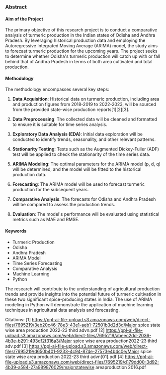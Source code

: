 ### Abstract

#### Aim of the Project
The primary objective of this research project is to conduct a comparative analysis of turmeric production in the Indian states of Odisha and Andhra Pradesh. By leveraging historical production data and employing the Autoregressive Integrated Moving Average (ARIMA) model, the study aims to forecast turmeric production for the upcoming years. The project seeks to determine whether Odisha's turmeric production will catch up with or fall behind that of Andhra Pradesh in terms of both area cultivated and total production.

#### Methodology
The methodology encompasses several key steps:

1. **Data Acquisition**: Historical data on turmeric production, including area and production figures from 2018-2019 to 2022-2023, will be sourced from the provided state-wise production reports[1][2][3].

2. **Data Preprocessing**: The collected data will be cleaned and formatted to ensure it is suitable for time series analysis.

3. **Exploratory Data Analysis (EDA)**: Initial data exploration will be conducted to identify trends, seasonality, and other relevant patterns.

4. **Stationarity Testing**: Tests such as the Augmented Dickey-Fuller (ADF) test will be applied to check the stationarity of the time series data.

5. **ARIMA Modeling**: The optimal parameters for the ARIMA model (p, d, q) will be determined, and the model will be fitted to the historical production data.

6. **Forecasting**: The ARIMA model will be used to forecast turmeric production for the subsequent years.

7. **Comparative Analysis**: The forecasts for Odisha and Andhra Pradesh will be compared to assess the production trends.

8. **Evaluation**: The model's performance will be evaluated using statistical metrics such as MAE and RMSE.

#### Keywords
- Turmeric Production
- Odisha
- Andhra Pradesh
- ARIMA Model
- Time Series Forecasting
- Comparative Analysis
- Machine Learning
- Python

The research will contribute to the understanding of agricultural production trends and provide insights into the potential future of turmeric cultivation in these two significant spice-producing states in India. The use of ARIMA modeling in Python will demonstrate the application of machine learning techniques in agricultural data analysis and forecasting.

Citations:
[1] https://ppl-ai-file-upload.s3.amazonaws.com/web/direct-files/7695219/3eb20c46-78e3-43e1-aeb1-72501b3d2d3d/Major spice state wise area production 2022-23 third advn.pdf
[2] https://ppl-ai-file-upload.s3.amazonaws.com/web/direct-files/7695219/abeec2dd-2036-4b3e-b291-493df2f316a3/Major spice wise area production2022-23 third adv.pdf
[3] https://ppl-ai-file-upload.s3.amazonaws.com/web/direct-files/7695219/d650b401-9233-4c94-874e-27573e4b4c0e/Major spice state wise area production 2022-23 third advn[01].pdf
[4] https://ppl-ai-file-upload.s3.amazonaws.com/web/direct-files/7695219/d179dd00-3d92-4b39-a584-27a989876029/majorstatewise areaproduction 2016.pdf
